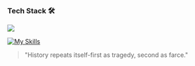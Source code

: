 ### Tech Stack 🛠       
[![](https://skillicons.dev/icons?i=java,python,mysql,vercel,idea,vscode,git,github,latex)](https://skillicons.dev)         


[![My Skills](https://skillicons.dev/icons?i=html,css,js,py,java,cpp,latex)](https://skillicons.dev)

>"History repeats itself-first as tragedy, second as farce." 
 
 
 
                        
 


 








